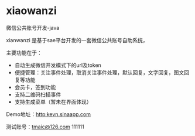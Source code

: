 xiaowanzi
=========

微信公共账号开发-java

xianwanzi 是基于sae平台开发的一套微信公共账号自助系统，

主要功能在于：
- 自动生成微信开发模式下的url及token
- 便捷管理：关注事件处理，取消关注事件处理，默认回复，文字回复，图文回复等功能
- 会员卡，签到功能
- 支持二维码扫描事件
- 支持生成菜单（暂未在界面体现）


Demo地址：[http:kevn.sinaapp.com](http:kevn.sinaapp.com)

测试账号：tmaic@126.com   111111
